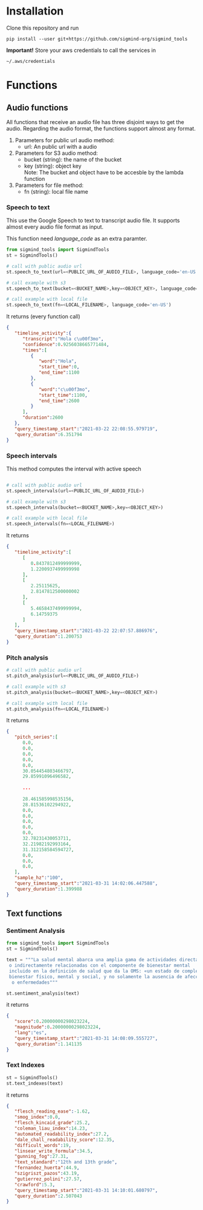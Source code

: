 # Installation

Clone this repository and run

`pip install --user git+https://github.com/sigmind-org/sigmind_tools`

**Important!** Store your aws credentials to call the services in 

`~/.aws/credentials`

# Functions
## Audio functions
All functions that receive an audio file has three disjoint ways to get the audio. Regarding the audio format,  the functions support almost any format.

1. Parameters for public url audio method:
    - url: An public url with a audio
2. Parameters for S3 audio method:
    - bucket (string): the name of the bucket
    - key (string): object key      
    Note: The bucket and object have to be accesble by the lambda function
3. Parameters for file method:
    - fn (string): local file name 
    
    
### Speech to text 
This use the Google Speech to text to transcript audio file. 
It supports almost every audio file format as input. 
    
This function need *language_code* as an extra paramter.


```python
from sigmind_tools import SigmindTools
st = SigmindTools()

# call with public audio url
st.speech_to_text(url=<PUBLIC_URL_OF_AUDIO_FILE>, language_code='en-US')

# call example with s3
st.speech_to_text(bucket=<BUCKET_NAME>,key=<OBJECT_KEY>, language_code='en-US')

# call example with local file
st.speech_to_text(fn=<LOCAL_FILENAME>, language_code='en-US')

```
 
It returns (every function call)

```json
{
   "timeline_activity":{
      "transcript":"Hola c\u00f3mo",
      "confidence":0.9256038665771484,
      "times":[
         {
            "word":"Hola",
            "start_time":0,
            "end_time":1100
         },
         {
            "word":"c\u00f3mo",
            "start_time":1100,
            "end_time":2600
         }
      ],
      "duration":2600
   },
   "query_timestamp_start":"2021-03-22 22:08:55.979719",
   "query_duration":6.351794
}
```


### Speech intervals  
This method computes the interval with active speech 

```python

# call with public audio url
st.speech_intervals(url=<PUBLIC_URL_OF_AUDIO_FILE>)

# call example with s3
st.speech_intervals(bucket=<BUCKET_NAME>,key=<OBJECT_KEY>)

# call example with local file
st.speech_intervals(fn=<LOCAL_FILENAME>)
```

It returns

```json
{
   "timeline_activity":[
      [
         0.8437812499999999,
         1.2200937499999998
      ],
      [
         2.25115625,
         2.8147812500000002
      ],
      [
         5.4658437499999994,
         6.14759375
      ]
   ],
   "query_timestamp_start":"2021-03-22 22:07:57.886976",
   "query_duration":1.200753
}
```

### Pitch analysis

```python
# call with public audio url
st.pitch_analysis(url=<PUBLIC_URL_OF_AUDIO_FILE>)

# call example with s3
st.pitch_analysis(bucket=<BUCKET_NAME>,key=<OBJECT_KEY>)

# call example with local file
st.pitch_analysis(fn=<LOCAL_FILENAME>)
```

It returns

```json
{
   "pitch_series":[
      0.0,
      0.0,
      0.0,
      0.0,
      0.0,
      30.054454803466797,
      29.85991096496582,
      
      ...
      
      28.461585998535156,
      28.81536102294922,
      0.0,
      0.0,
      0.0,
      0.0,
      0.0,
      32.78231430053711,
      32.21982192993164,
      31.312158584594727,
      0.0,
      0.0,
      0.0,
   ],
   "sample_hz":"100",
   "query_timestamp_start":"2021-03-31 14:02:06.447588",
   "query_duration":1.399988
}
```

## Text functions
  
### Sentiment Analysis

```python
from sigmind_tools import SigmindTools
st = SigmindTools()

text = """La salud mental abarca una amplia gama de actividades directa
 o indirectamente relacionadas con el componente de bienestar mental 
 incluido en la definición de salud que da la OMS: «un estado de completo 
 bienestar físico, mental y social, y no solamente la ausencia de afecciones
  o enfermedades"""

st.sentiment_analysis(text)
```

it returns

```json
{
   "score":0.20000000298023224,
   "magnitude":0.20000000298023224,
   "lang":"es",
   "query_timestamp_start":"2021-03-31 14:08:09.555727",
   "query_duration":1.141135
}
```


### Text Indexes
```python
st = SigmindTools()
st.text_indexes(text)
```

it returns

```json
{
   "flesch_reading_ease":-1.62,
   "smog_index":0.0,
   "flesch_kincaid_grade":25.2,
   "coleman_liau_index":14.23,
   "automated_readability_index":27.2,
   "dale_chall_readability_score":12.35,
   "difficult_words":19,
   "linsear_write_formula":34.5,
   "gunning_fog":27.31,
   "text_standard":"12th and 13th grade",
   "fernandez_huerta":44.9,
   "szigriszt_pazos":43.19,
   "gutierrez_polini":27.57,
   "crawford":5.3,
   "query_timestamp_start":"2021-03-31 14:10:01.680797",
   "query_duration":2.507043
}
```
